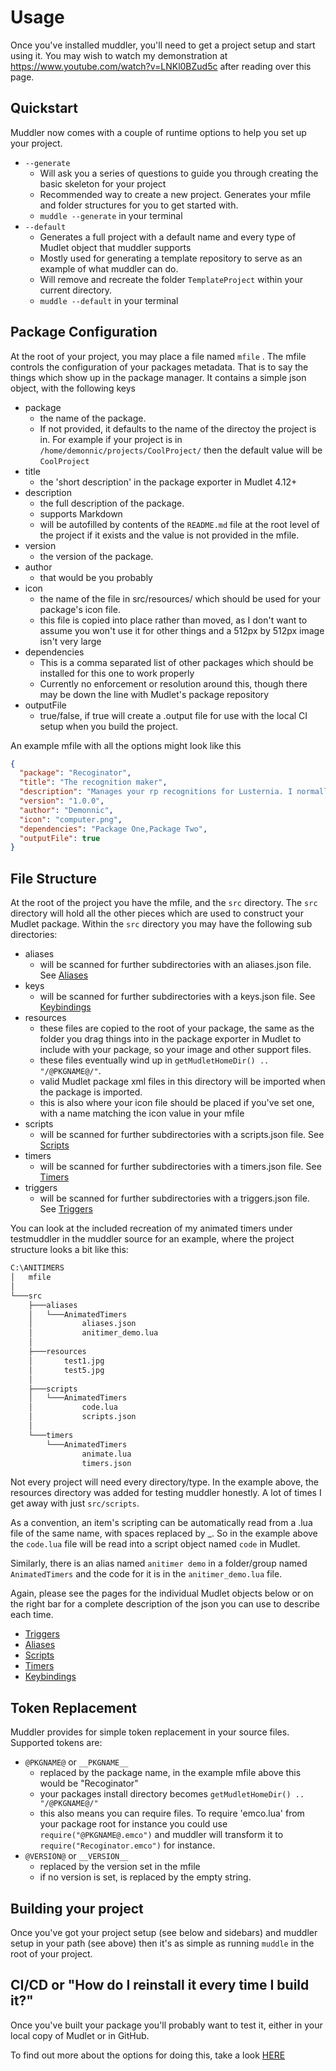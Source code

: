 # Usage

Once you've installed muddler, you'll need to get a project setup and start using it. You may wish to watch my demonstration at <https://www.youtube.com/watch?v=LNKl0BZud5c> after reading over this page.

## Quickstart

Muddler now comes with a couple of runtime options to help you set up your project.

* `--generate`
  * Will ask you a series of questions to guide you through creating the basic skeleton for your project
  * Recommended way to create a new project. Generates your mfile and folder structures for you to get started with.
  * `muddle --generate` in your terminal
* `--default`
  * Generates a full project with a default name and every type of Mudlet object that muddler supports
  * Mostly used for generating a template repository to serve as an example of what muddler can do.
  * Will remove and recreate the folder `TemplateProject` within your current directory.
  * `muddle --default` in your terminal

## Package Configuration

At the root of your project, you may place a file named `mfile` . The mfile controls the configuration of your packages metadata. That is to say the things which show up in the package manager. It contains a simple json object, with the following keys

* package
  * the name of the package.
  * If not provided, it defaults to the name of the directoy the project is in. For example if your project is in `/home/demonnic/projects/CoolProject/` then the default value will be `CoolProject`
* title
  * the 'short description' in the package exporter in Mudlet 4.12+
* description
  * the full description of the package.
  * supports Markdown
  * will be autofilled by contents of the `README.md` file at the root level of the project if it exists and the value is not provided in the mfile.
* version
  * the version of the package.
* author
  * that would be you probably
* icon
  * the name of the file in src/resources/ which should be used for your package's icon file.
  * this file is copied into place rather than moved, as I don't want to assume you won't use it for other things and a 512px by 512px image isn't very large
* dependencies
  * This is a comma separated list of other packages which should be installed for this one to work properly
  * Currently no enforcement or resolution around this, though there may be down the line with Mudlet's package repository
* outputFile
  * true/false, if true will create a .output file for use with the local CI setup when you build the project.

An example mfile with all the options might look like this

```json
{
  "package": "Recoginator",
  "title": "The recognition maker",
  "description": "Manages your rp recognitions for Lusternia. I normally leave this to the README. rather than the mfile",
  "version": "1.0.0",
  "author": "Demonnic",
  "icon": "computer.png",
  "dependencies": "Package One,Package Two",
  "outputFile": true
}
```

## File Structure

At the root of the project you have the mfile, and the `src` directory. The `src` directory will hold all the other pieces which are used to construct your Mudlet package. Within the `src` directory you may have the following sub directories:

* aliases
  * will be scanned for further subdirectories with an aliases.json file. See [Aliases](Aliases)
* keys
  * will be scanned for further subdirectories with a keys.json file. See [Keybindings](Keybindings)
* resources
  * these files are copied to the root of your package, the same as the folder you drag things into in the package exporter in Mudlet to include with your package, so your image and other support files.
  * these files eventually wind up in `getMudletHomeDir() .. "/@PKGNAME@/"`.
  * valid Mudlet package xml files in this directory will be imported when the package is imported.
  * this is also where your icon file should be placed if you've set one, with a name matching the icon value in your mfile
* scripts
  * will be scanned for further subdirectories with a scripts.json file. See [Scripts](Scripts)
* timers
  * will be scanned for further subdirectories with a timers.json file. See [Timers](Timers)
* triggers
  * will be scanned for further subdirectories with a triggers.json file. See [Triggers](Triggers)

You can look at the included recreation of my animated timers under testmuddler in the muddler source for an example, where the project structure looks a bit like this:

```txt
C:\ANITIMERS
│   mfile
│
└───src
    ├───aliases
    │   └───AnimatedTimers
    │           aliases.json
    │           anitimer_demo.lua
    │
    ├───resources
    │       test1.jpg
    │       test5.jpg
    │
    ├───scripts
    │   └───AnimatedTimers
    │           code.lua
    │           scripts.json
    │
    └───timers
        └───AnimatedTimers
                animate.lua
                timers.json
```

Not every project will need every directory/type. In the example above, the resources directory was added for testing muddler honestly. A lot of times I get away with just `src/scripts`.

As a convention, an item's scripting can be automatically read from a .lua file of the same name, with spaces replaced by _. So in the example above the `code.lua` file will be read into a script object named `code` in Mudlet.

Similarly, there is an alias named `anitimer demo` in a folder/group named `AnimatedTimers` and the code for it is in the `anitimer_demo.lua` file.

Again, please see the pages for the individual Mudlet objects below or on the right bar for a complete description of the json you can use to describe each time.

* [Triggers](Triggers)
* [Aliases](Aliases)
* [Scripts](Scripts)
* [Timers](Timers)
* [Keybindings](Keybindings)

## Token Replacement

Muddler provides for simple token replacement in your source files. Supported tokens are:

* `@PKGNAME@` or `__PKGNAME__`
  * replaced by the package name, in the example mfile above this would be "Recoginator"
  * your packages install directory becomes `getMudletHomeDir() .. "/@PKGNAME@/"`
  * this also means you can require files. To require 'emco.lua' from your package root for instance you could use `require("@PKGNAME@.emco")` and muddler will transform it to `require("Recoginator.emco")` for instance.
* `@VERSION@` or `__VERSION__`
  * replaced by the version set in the mfile
  * if no version is set, is replaced by the empty string.

## Building your project

Once you've got your project setup (see below and sidebars) and muddler setup in your path (see above) then it's as simple as running `muddle` in the root of your project.

## CI/CD or "How do I reinstall it every time I build it?"

Once you've built your package you'll probably want to test it, either in your local copy of Mudlet or in GitHub.

To find out more about the options for doing this, take a look [HERE](CI)
